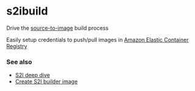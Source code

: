 s2ibuild
========

Drive the [source-to-image](https://github.com/openshift/source-to-image) build process

Easily setup credentials to push/pull images in [Amazon Elastic Container Registry](https://github.com/awslabs/amazon-ecr-credential-helper)

### See also

- [S2I deep dive](https://www.youtube.com/watch?v=flI6zx9wH6M)
- [Create S2I builder image](https://blog.openshift.com/create-s2i-builder-image/)
